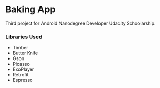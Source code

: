 # Baking App
Third project for Android Nanodegree Developer Udacity Schoolarship.

### Libraries Used
- Timber
- Butter Knife
- Gson
- Picasso
- ExoPlayer
- Retrofit
- Espresso
